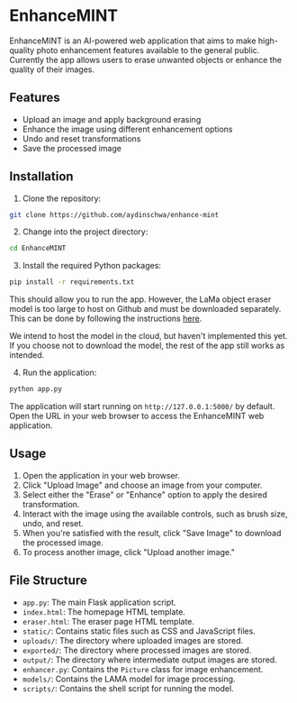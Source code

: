 # EnhanceMINT

EnhanceMINT is an AI-powered web application that aims to make high-quality photo enhancement features available to the general public. Currently the app allows users to erase unwanted objects or enhance the quality of their images.

## Features

- Upload an image and apply background erasing
- Enhance the image using different enhancement options
- Undo and reset transformations
- Save the processed image

## Installation

1. Clone the repository:

```bash
git clone https://github.com/aydinschwa/enhance-mint
```

2. Change into the project directory:

```bash
cd EnhanceMINT
```

3. Install the required Python packages:

```bash
pip install -r requirements.txt
```

This should allow you to run the app. However, the LaMa object eraser model is too large to host on Github and must be downloaded separately. This can be done by following the instructions [here](https://github.com/advimman/lama).

We intend to host the model in the cloud, but haven't implemented this yet. If you choose not to download the model, the rest of the app still works as intended.

4. Run the application:

```bash
python app.py
```

The application will start running on `http://127.0.0.1:5000/` by default. Open the URL in your web browser to access the EnhanceMINT web application.

## Usage

1. Open the application in your web browser.
2. Click "Upload Image" and choose an image from your computer.
3. Select either the "Erase" or "Enhance" option to apply the desired transformation.
4. Interact with the image using the available controls, such as brush size, undo, and reset.
5. When you're satisfied with the result, click "Save Image" to download the processed image.
6. To process another image, click "Upload another image."

## File Structure

- `app.py`: The main Flask application script.
- `index.html`: The homepage HTML template.
- `eraser.html`: The eraser page HTML template.
- `static/`: Contains static files such as CSS and JavaScript files.
- `uploads/`: The directory where uploaded images are stored.
- `exported/`: The directory where processed images are stored.
- `output/`: The directory where intermediate output images are stored.
- `enhancer.py`: Contains the `Picture` class for image enhancement.
- `models/`: Contains the LAMA model for image processing.
- `scripts/`: Contains the shell script for running the model.
